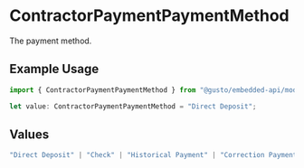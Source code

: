 # ContractorPaymentPaymentMethod

The payment method.

## Example Usage

```typescript
import { ContractorPaymentPaymentMethod } from "@gusto/embedded-api/models/components/contractorpayment.js";

let value: ContractorPaymentPaymentMethod = "Direct Deposit";
```

## Values

```typescript
"Direct Deposit" | "Check" | "Historical Payment" | "Correction Payment"
```